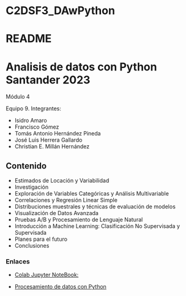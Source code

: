 # C2DSF3_DAwPython

# README

# Analisis de datos con Python Santander 2023

Módulo 4

Equipo 9. Integrantes:

* Isidro Amaro
* Francisco Gómez
* Tomás Antonio Hernández Pineda
* José Luis Herrera Gallardo
* Christian E. Millán Hernández

## Contenido

* Estimados de Locación y Variabilidad
* Investigación
* Exploración de Variables Categóricas y Análisis Multivariable
* Correlaciones y Regresión Linear Simple
* Distribuciones muestrales y técnicas de evaluación de modelos
* Visualización de Datos Avanzada
* Pruebas A/B y Procesamiento de Lenguaje Natural
* Introducción a Machine Learning: Clasificación No Supervisada y Supervisada
* Planes para el futuro
* Conclusiones

### Enlaces

* [Colab Jupyter NoteBook:](https://colab.research.google.com/drive/xxx)

* [Procesamiento de datos con Python](https://github.com/BeduDSEquipo9/G2DSF2_Python)
